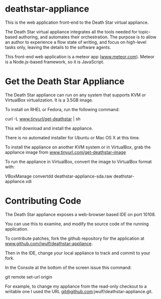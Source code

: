 deathstar-appliance
===================

This is the web application front-end to the Death Star virtual appliance.

The Death Star virtual appliance integrates all the tools needed for topic-based
authoring, and automates their orchestration. The purpose is to allow an author
to experience a flow state of writing, and focus on high-level tasks only, 
leaving the details to the software agents.

This front-end web application is a meteor app (www.meteor.com). 
Meteor is a Node.js-based framework, so it is JavaScript. 

Get the Death Star Appliance 
============================

The Death Star appliance can run on any system that supports KVM or VirtualBox
virtualization. It is a 3.5GB image. 

To install on RHEL or Fedora, run the following command:

curl -L www.tinyurl/get-deathstar | sh

This will download and install the appliance.

There is no automated installer for Ubuntu or Mac OS X at this time.
 
To install the appliance on another KVM system or in VirtualBox, grab the 
appliance image from www.tinyurl.com/get-deathstar-image

To run the appliance in VirtualBox, convert the image to VirtualBox format with:

VBoxManage convertdd deathstar-appliance-sda.raw deathstar-appliance.vdi

Contributing Code
=================

The Death Star appliance exposes a web-browser based IDE on port 10108.

You can use this to examine, and modify the source code of the running application.

To contribute patches, fork the github repository for the application at
www.github.com/jwulf/deathstar-appliance.

Then in the IDE, change your local appliance to track and commit to your fork.

In the Console at the bottom of the screen issue this command:

git remote set-url origin <your-git-fork-clone-url>

For example, to change my appliance from the read-only checkout to a writable one
I used the URL git@github.com:jwulf/deathstar-appliance.git.




